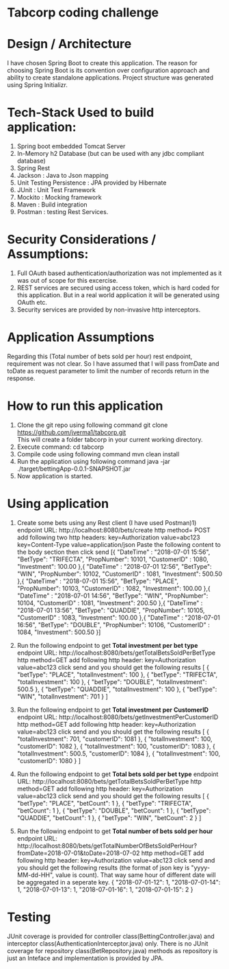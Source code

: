 # Tabcorp coding challenge

# Design / Architecture
I have chosen Spring Boot to create this application. The reason for choosing Spring Boot is its convention over configuration approach and ability to create standalone applications. Project structure was generated using Spring Initializr.

# Tech-Stack Used to build application:

1. Spring boot embedded Tomcat Server
2. In-Memory h2 Database (but can be used with any jdbc compliant database)
3. Spring Rest
4. Jackson : Java to Json mapping 
5. Unit Testing Persistence : JPA provided by Hibernate 
6. JUnit : Unit Test Framework 
7. Mockito : Mocking framework 
8. Maven : Build integration
9. Postman : testing Rest Services.

# Security Considerations / Assumptions:
1. Full OAuth based authentication/authorization was not implemented as it was out of scope for this excercise.	
2. REST services are secured using access token, which is hard coded for this application. But in a real world application it will be generated using OAuth etc.
3. Security services are provided by non-invasive http interceptors.

# Application Assumptions
Regarding this (Total number of bets sold per hour) rest endpoint, requirement was not clear. So I have assumed that I will pass fromDate and toDate as request parameter to limit the number of records return in the response.

# How to run this application
1. Clone the git repo using following command
	git clone https://github.com/jverma1/tabcorp.git	
   This will create a folder tabcorp in your current working directory.
2. Execute command:
 	cd tabcorp
3. Compile code using following command
     	mvn clean install
4. Run the application using following command
	java -jar ./target/bettingApp-0.0.1-SNAPSHOT.jar
5. Now application is started.

# Using application
1) Create some bets using any Rest client (I have used Postman)1) 
 endpoint URL: http://localhost:8080/bets/create 
	http method= POST
	add following two http headers:
 		key=Authorization value=abc123
 		key=Content-Type  value=application/json
	Paste the following content to the body section then click send
[{
	"DateTime" : "2018-07-01 15:56",
	"BetType": "TRIFECTA",
	"PropNumber": 10101,
	"CustomerID" : 1080,
	"Investment": 100.00
},{
	"DateTime" : "2018-07-01 12:56",
	"BetType": "WIN",
	"PropNumber": 10102,
	"CustomerID" : 1081,
	"Investment": 500.50
},{
	"DateTime" : "2018-07-01 15:56",
	"BetType": "PLACE",
	"PropNumber": 10103,
	"CustomerID" : 1082,
	"Investment": 100.00
},{
	"DateTime" : "2018-07-01 14:56",
	"BetType": "WIN",
	"PropNumber": 10104,
	"CustomerID" : 1081,
	"Investment": 200.50
},{
	"DateTime" : "2018-07-01 13:56",
	"BetType": "QUADDIE",
	"PropNumber": 10105,
	"CustomerID" : 1083,
	"Investment": 100.00
},{
	"DateTime" : "2018-07-01 16:56",
	"BetType": "DOUBLE",
	"PropNumber": 10106,
	"CustomerID" : 1084,
	"Investment": 500.50
}]

2) Run the following endpoint to get **Total investment per bet type** 
endpoint URL: http://localhost:8080/bets/getTotalBetsSoldPerBetType
http method=GET
add following http header:
 	key=Authorization value=abc123
click send and you should get the following results
[
    {
        "betType": "PLACE",
        "totalInvestment": 100
    },
    {
        "betType": "TRIFECTA",
        "totalInvestment": 100
    },
    {
        "betType": "DOUBLE",
        "totalInvestment": 500.5
    },
    {
        "betType": "QUADDIE",
        "totalInvestment": 100
    },
    {
        "betType": "WIN",
        "totalInvestment": 701
    }
]
3) Run the following endpoint to get **Total investment per CustomerID** 
endpoint URL: http://localhost:8080/bets/getInvestmentPerCustomerID
http method=GET
add following http header:
 	key=Authorization value=abc123
click send and you should get the following results
[
    {
        "totalInvestment": 701,
        "customerID": 1081
    },
    {
        "totalInvestment": 100,
        "customerID": 1082
    },
    {
        "totalInvestment": 100,
        "customerID": 1083
    },
    {
        "totalInvestment": 500.5,
        "customerID": 1084
    },
    {
        "totalInvestment": 100,
        "customerID": 1080
    }
]
4) Run the following endpoint to get **Total bets sold per bet type** 
endpoint URL: http://localhost:8080/bets/getTotalBetsSoldPerBetType
http method=GET
add following http header:
 	key=Authorization value=abc123
click send and you should get the following results
[
    {
        "betType": "PLACE",
        "betCount": 1
    },
    {
        "betType": "TRIFECTA",
        "betCount": 1
    },
    {
        "betType": "DOUBLE",
        "betCount": 1
    },
    {
        "betType": "QUADDIE",
        "betCount": 1
    },
    {
        "betType": "WIN",
        "betCount": 2
    }
]
5) Run the following endpoint to get **Total number of bets sold per hour** 
endpoint URL: http://localhost:8080/bets/getTotalNumberOfBetsSoldPerHour?fromDate=2018-07-01&toDate=2018-07-02
http method=GET
add following http header:
 	key=Authorization value=abc123
click send and you should get the following results (the format of json key is "yyyy-MM-dd-HH", value is count). That way same hour of different date will be aggregated in a seperate key. 
 {
    "2018-07-01-12": 1,
    "2018-07-01-14": 1,
    "2018-07-01-13": 1,
    "2018-07-01-16": 1,
    "2018-07-01-15": 2
}

# Testing
JUnit coverage is provided for controller class(BettingController.java) and interceptor class(AuthenticationInterceptor.java) only. There is no JUnit coverage for repository class(BetRepository.java) methods as repository is just an Inteface and implementation is provided by JPA.










